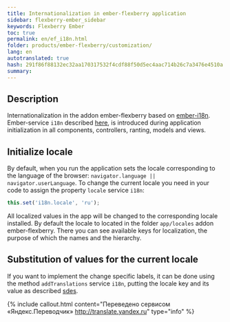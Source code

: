 ```yaml
--- 
title: Internationalization in ember-flexberry application 
sidebar: flexberry-ember_sidebar 
keywords: Flexberry Ember 
toc: true 
permalink: en/ef_i18n.html 
folder: products/ember-flexberry/customization/ 
lang: en 
autotranslated: true 
hash: 291f86f88132ec32aa170317532f4cdf88f50d5ec4aac714b26c7a3476e4510a 
summary: 
--- 
```


## Description 

Internationalization in the addon ember-flexberry based on [ember-i18n](https://github.com/jamesarosen/ember-i18n). 
Ember-service `i18n` described [here](https://github.com/jamesarosen/ember-i18n/wiki/Doc:-i18n-Service), is introduced during application initialization in all components, controllers, ranting, models and views. 

## Initialize locale 
By default, when you run the application sets the locale corresponding to the language of the browser: `navigator.language || navigator.userLanguage`. To change the current locale you need in your code to assign the property `locale` service `i18n`: 

```javascript
this.set('i18n.locale', 'ru');
``` 

All localized values in the app will be changed to the corresponding locale installed. 
By default the locale to located in the folder `app/locales` addon ember-flexberry. There you can see available keys for localization, the purpose of which the names and the hierarchy. 

## Substitution of values for the current locale 

If you want to implement the change specific labels, it can be done using the method `addTranslations` service `i18n`, putting the locale key and its value as described [sdes](https://github.com/jamesarosen/ember-i18n/wiki/Doc:-Defining-Translations#defining-translations-at-runtime). 



{% include callout.html content="Переведено сервисом «Яндекс.Переводчик» <http://translate.yandex.ru>" type="info" %}
